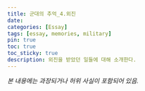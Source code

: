 ```yaml
---
title: 군대의 추억_4.외진
date: 
categories: [Essay]
tags: [essay, memories, military]
pin: true
toc: true
toc_sticky: true
description: 외진을 받았던 일들에 대해 소개한다.
---
```


_본 내용에는 과장되거나 허위 사실이 포함되어 있음._